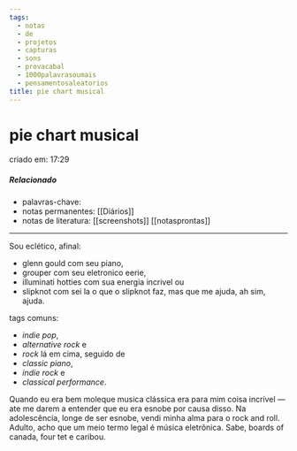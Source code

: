 ```yaml
---
tags:
  - notas
  - de
  - projetos
  - capturas
  - sons
  - provacabal
  - 1000palavrasoumais
  - pensamentosaleatorios
title: pie chart musical
---
```

# pie chart musical
criado em: 17:29

##### Relacionado
- palavras-chave: 
- notas permanentes: [[Diários]]
- notas de literatura: [[screenshots]] [[notasprontas]]

---
Sou eclético, afinal:

- glenn gould com seu piano, 
- grouper com seu eletronico eerie, 
- illuminati hotties com sua energia incrivel ou 
- slipknot com sei la o que o slipknot faz, mas que me ajuda, ah sim, ajuda.


tags comuns:
- *indie pop*, 
- *alternative rock* e 
- *rock* lá em cima, seguido de 
- *classic piano*, 
- *indie rock* e 
- *classical performance*.

Quando eu era bem moleque musica clássica era para mim coisa incrível — ate me darem a entender que eu era esnobe por causa disso. 
Na adolescência, longe de ser esnobe, vendi minha alma para o rock and roll. Adulto, acho que um meio termo legal é música eletrônica. Sabe, boards of canada, four tet e caribou. 

